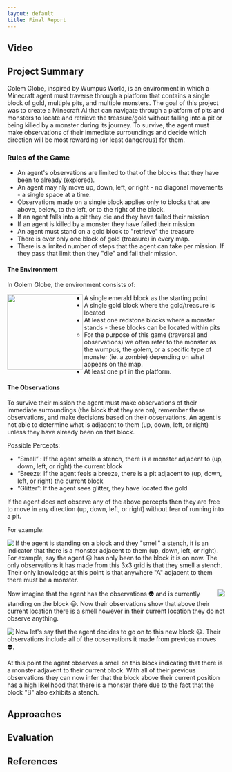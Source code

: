 ```yaml
---
layout: default
title: Final Report
--- 
```


## Video 

## Project Summary 

Golem Globe, inspired by Wumpus World, is an environment in which a Minecraft agent must traverse through a platform that contains a single block of gold, multiple pits, and multiple monsters. The goal of this project was to create a Minecraft AI that can navigate through a platform of pits and monsters to locate and retrieve the treasure/gold without falling into a pit or being killed by a monster during its journey. To survive, the agent must make observations of their immediate surroundings and decide which direction will be most rewarding (or least dangerous) for them. 

### Rules of the Game 
- An agent's observations are limited to that of the blocks that they have been to already (explored). 
- An agent may nly move up, down, left, or right - no diagonal movements - a single space at a time. 
- Observations made on a single block applies only to blocks that are above, below, to the left, or to the right of the block. 
- If an agent falls into a pit they die and they have failed their mission 
- If an agent is killed by a monster they have failed their mission
- An agent must stand on a gold block to "retrieve" the treasure 
- There is ever only one block of gold (treasure) in every map. 
- There is a limited number of steps that the agent can take per mission. If they pass that limit then they "die" and fail their mission. 

#### The Environment 
In Golem Globe, the environment consists of: 

<img align="left" width="175" height="175" src="https://github.com/soberanc/GolemGlobe/blob/master/docs/observations_map.jpg">

- A single emerald block as the starting point 
- A single gold block where the gold/treasure is located
- At least one redstone blocks where a monster stands - these blocks can be located within pits 
  - For the purpose of this game (traversal and observations) we often refer to the monster as the wumpus, the golem, or a specific type of monster (ie. a zombie) depending on what appears on the map. 
- At least one pit in the platform. 
  
#### The Observations 
To survive their mission the agent must make observations of their immediate surroundings (the block that they are on), remember these observations, and make decisions based on their observations. An agent is not able to determine what is adjacent to them (up, down, left, or right) unless they have already been on that block. 

Possible Percepts: 

- “Smell” : If the agent smells a stench, there is a monster adjacent to (up, down, left, or right) the current block 
- “Breeze: If the agent feels a breeze, there is a pit adjacent to (up, down, left, or right) the current block  
- “Glitter”: If the agent sees glitter, they have located the gold 


If the agent does not observe any of the above percepts then they are free to move in any direction (up, down, left, or right) without fear of running into a pit. 

For example: 

<img align="left" src="https://github.com/soberanc/GolemGlobe/blob/master/docs/observation_exp1.PNG">

If the agent is standing on a block and they "smell" a stench, it is an indicator that there is a monster adjacent to them (up, down, left, or right). For example, say the agent :smiley: has only been to the block it is on now. The only observations it has made from this 3x3 grid is that they smell a stench. Their only knowledge at this point is that anywhere "A" adjacent to them there must be a monster. 

<img align="right" src="https://github.com/soberanc/GolemGlobe/blob/master/docs/observation_exp2.PNG">

Now imagine that the agent has the observations :alien: and is currently standing on the block :smiley:. Now their observations show that above their current location there is a smell however in their current location they do not observe anything. 

<img align="left" src="https://github.com/soberanc/GolemGlobe/blob/master/docs/observation_exp3.PNG">

Now let's say that the agent decides to go on to this new block :smiley:. Their observations include all of the observations it made from previous moves :alien:. 

At this point the agent observes a smell on this block indicating that there is a monster adjavent to their current block. With all of their previous observations they can now infer that the block above their current position has a high likelihood that there is a monster there due to the fact that the block "B" also exhibits a stench. 

## Approaches 

## Evaluation

## References 
